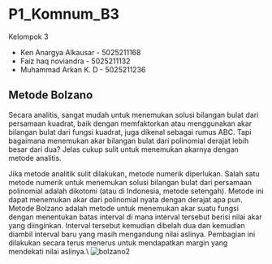 # P1_Komnum_B3

 Kelompok 3
* Ken Anargya Alkausar - 5025211168
* Faiz haq noviandra - 5025211132
* Muhammad Arkan K. D - 5025211236

## Metode Bolzano

Secara analitis, sangat mudah untuk menemukan solusi bilangan bulat dari persamaan kuadrat, baik dengan memfaktorkan atau menggunakan akar bilangan bulat dari fungsi kuadrat, juga dikenal sebagai rumus ABC. Tapi bagaimana menemukan akar bilangan bulat dari polinomial derajat lebih besar dari dua? Jelas cukup sulit untuk menemukan akarnya dengan metode analitis.

Jika metode analitik sulit dilakukan, metode numerik diperlukan. Salah satu metode numerik untuk menemukan solusi bilangan bulat dari persamaan polinomial adalah dikotomi (atau di Indonesia, metode setengah). Metode ini dapat menemukan akar dari polinomial nyata dengan derajat apa pun. Metode Bolzano adalah metode untuk menemukan akar suatu fungsi dengan menentukan batas interval di mana interval tersebut berisi nilai akar yang diinginkan. Interval tersebut kemudian dibelah dua dan kemudian diambil interval baru yang masih mengandung nilai aslinya. Pembagian ini dilakukan secara terus menerus untuk mendapatkan margin yang mendekati nilai aslinya.\\
![bolzano2](https://user-images.githubusercontent.com/92387421/198125864-ca22bcbd-9591-4943-b7b3-6dbc002cff74.png)
